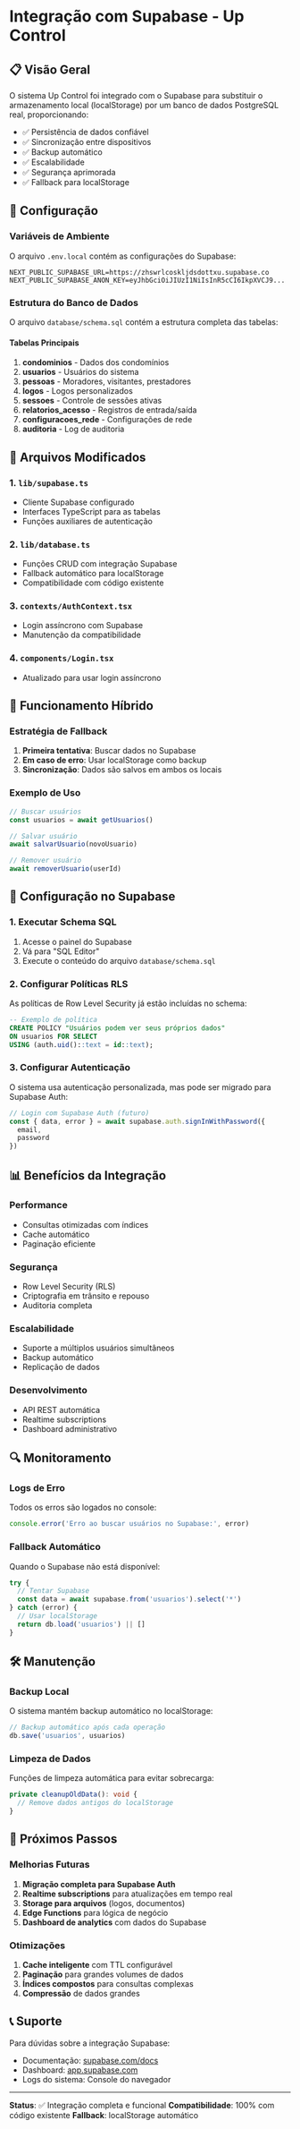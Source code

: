 # Integração com Supabase - Up Control

## 📋 Visão Geral

O sistema Up Control foi integrado com o Supabase para substituir o armazenamento local (localStorage) por um banco de dados PostgreSQL real, proporcionando:

- ✅ Persistência de dados confiável
- ✅ Sincronização entre dispositivos
- ✅ Backup automático
- ✅ Escalabilidade
- ✅ Segurança aprimorada
- ✅ Fallback para localStorage

## 🔧 Configuração

### Variáveis de Ambiente

O arquivo `.env.local` contém as configurações do Supabase:

```env
NEXT_PUBLIC_SUPABASE_URL=https://zhswrlcoskljdsdottxu.supabase.co
NEXT_PUBLIC_SUPABASE_ANON_KEY=eyJhbGciOiJIUzI1NiIsInR5cCI6IkpXVCJ9...
```

### Estrutura do Banco de Dados

O arquivo `database/schema.sql` contém a estrutura completa das tabelas:

#### Tabelas Principais

1. **condominios** - Dados dos condomínios
2. **usuarios** - Usuários do sistema
3. **pessoas** - Moradores, visitantes, prestadores
4. **logos** - Logos personalizados
5. **sessoes** - Controle de sessões ativas
6. **relatorios_acesso** - Registros de entrada/saída
7. **configuracoes_rede** - Configurações de rede
8. **auditoria** - Log de auditoria

## 📁 Arquivos Modificados

### 1. `lib/supabase.ts`
- Cliente Supabase configurado
- Interfaces TypeScript para as tabelas
- Funções auxiliares de autenticação

### 2. `lib/database.ts`
- Funções CRUD com integração Supabase
- Fallback automático para localStorage
- Compatibilidade com código existente

### 3. `contexts/AuthContext.tsx`
- Login assíncrono com Supabase
- Manutenção da compatibilidade

### 4. `components/Login.tsx`
- Atualizado para usar login assíncrono

## 🔄 Funcionamento Híbrido

### Estratégia de Fallback

1. **Primeira tentativa**: Buscar dados no Supabase
2. **Em caso de erro**: Usar localStorage como backup
3. **Sincronização**: Dados são salvos em ambos os locais

### Exemplo de Uso

```typescript
// Buscar usuários
const usuarios = await getUsuarios()

// Salvar usuário
await salvarUsuario(novoUsuario)

// Remover usuário
await removerUsuario(userId)
```

## 🚀 Configuração no Supabase

### 1. Executar Schema SQL

1. Acesse o painel do Supabase
2. Vá para "SQL Editor"
3. Execute o conteúdo do arquivo `database/schema.sql`

### 2. Configurar Políticas RLS

As políticas de Row Level Security já estão incluídas no schema:

```sql
-- Exemplo de política
CREATE POLICY "Usuários podem ver seus próprios dados" 
ON usuarios FOR SELECT 
USING (auth.uid()::text = id::text);
```

### 3. Configurar Autenticação

O sistema usa autenticação personalizada, mas pode ser migrado para Supabase Auth:

```typescript
// Login com Supabase Auth (futuro)
const { data, error } = await supabase.auth.signInWithPassword({
  email,
  password
})
```

## 📊 Benefícios da Integração

### Performance
- Consultas otimizadas com índices
- Cache automático
- Paginação eficiente

### Segurança
- Row Level Security (RLS)
- Criptografia em trânsito e repouso
- Auditoria completa

### Escalabilidade
- Suporte a múltiplos usuários simultâneos
- Backup automático
- Replicação de dados

### Desenvolvimento
- API REST automática
- Realtime subscriptions
- Dashboard administrativo

## 🔍 Monitoramento

### Logs de Erro

Todos os erros são logados no console:

```typescript
console.error('Erro ao buscar usuários no Supabase:', error)
```

### Fallback Automático

Quando o Supabase não está disponível:

```typescript
try {
  // Tentar Supabase
  const data = await supabase.from('usuarios').select('*')
} catch (error) {
  // Usar localStorage
  return db.load('usuarios') || []
}
```

## 🛠️ Manutenção

### Backup Local

O sistema mantém backup automático no localStorage:

```typescript
// Backup automático após cada operação
db.save('usuarios', usuarios)
```

### Limpeza de Dados

Funções de limpeza automática para evitar sobrecarga:

```typescript
private cleanupOldData(): void {
  // Remove dados antigos do localStorage
}
```

## 🔮 Próximos Passos

### Melhorias Futuras

1. **Migração completa para Supabase Auth**
2. **Realtime subscriptions** para atualizações em tempo real
3. **Storage para arquivos** (logos, documentos)
4. **Edge Functions** para lógica de negócio
5. **Dashboard de analytics** com dados do Supabase

### Otimizações

1. **Cache inteligente** com TTL configurável
2. **Paginação** para grandes volumes de dados
3. **Índices compostos** para consultas complexas
4. **Compressão** de dados grandes

## 📞 Suporte

Para dúvidas sobre a integração Supabase:

- Documentação: [supabase.com/docs](https://supabase.com/docs)
- Dashboard: [app.supabase.com](https://app.supabase.com)
- Logs do sistema: Console do navegador

---

**Status**: ✅ Integração completa e funcional
**Compatibilidade**: 100% com código existente
**Fallback**: localStorage automático